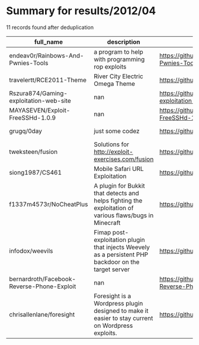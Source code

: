 
# Summary for results/2012/04
    
11 records found after deduplication

| full_name | description | html_url | matched_list | matched_count | pushed_at | size | stargazers_count | language | forks_count |
|--------------------------------------------|---------------------------------------------------------------------------------------------------------|---------------------------------------------------------------|----------------|-----------------|---------------------------|--------|--------------------|------------|---------------|
| endeav0r/Rainbows-And-Pwnies-Tools | a program to help with programming rop exploits | https://github.com/endeav0r/Rainbows-And-Pwnies-Tools | ['exploit'] | 1 | 2012-04-04 17:11:35+00:00 | 737 | 4 | C | 1 |
| travelertt/RCE2011-Theme | River City Electric Omega Theme | https://github.com/travelertt/RCE2011-Theme | ['rce'] | 1 | 2012-04-16 00:11:09+00:00 | 460 | 1 | PHP | 0 |
| Rszura874/Gaming-exploitation-web-site | nan | https://github.com/Rszura874/Gaming-exploitation-web-site | ['exploit'] | 1 | 2012-04-03 17:00:52+00:00 | 21356 | 1 | PHP | 0 |
| MAYASEVEN/Exploit-FreeSSHd-1.0.9 | nan | https://github.com/MAYASEVEN/Exploit-FreeSSHd-1.0.9 | ['exploit'] | 1 | 2012-04-02 10:58:25+00:00 | 91 | 3 | Python | 7 |
| grugq/0day | just some codez | https://github.com/grugq/0day | ['0day'] | 1 | 2012-04-03 02:06:46+00:00 | 92 | 4 | nan | 0 |
| tweksteen/fusion | Solutions for http://exploit-exercises.com/fusion | https://github.com/tweksteen/fusion | ['exploit'] | 1 | 2012-04-30 13:08:06+00:00 | 108 | 3 | Python | 1 |
| siong1987/CS461 | Mobile Safari URL Exploitation | https://github.com/siong1987/CS461 | ['exploit'] | 1 | 2012-04-15 20:47:17+00:00 | 120 | 2 | Ruby | 0 |
| f1337m4573r/NoCheatPlus | A plugin for Bukkit that detects and helps fighting the exploitation of various flaws/bugs in Minecraft | https://github.com/f1337m4573r/NoCheatPlus | ['exploit'] | 1 | 2012-04-16 21:12:17+00:00 | 1181 | 1 | Java | 5 |
| infodox/weevils | Fimap post-exploitation plugin that injects Weevely as a persistent PHP backdoor on the target server | https://github.com/infodox/weevils | ['exploit'] | 1 | 2012-04-19 10:54:10+00:00 | 215 | 9 | nan | 8 |
| bernardroth/Facebook-Reverse-Phone-Exploit | nan | https://github.com/bernardroth/Facebook-Reverse-Phone-Exploit | ['exploit'] | 1 | 2012-04-23 16:59:09+00:00 | 92 | 1 | nan | 0 |
| chrisallenlane/foresight | Foresight is a Wordpress plugin designed to make it easier to stay current on Wordpress exploits. | https://github.com/chrisallenlane/foresight | ['exploit'] | 1 | 2012-04-30 17:22:46+00:00 | 308 | 0 | PHP | 0 |
